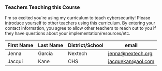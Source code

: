 ### Teachers Teaching this Course

I'm so excited you're using my curriculum to teach cybersecurity!  Please introduce yourself to other teachers using this curriculum.  By entering your contact information, you agree to allow other teachers to reach out to you if they have questions about your implementation/resources/etc.

|First Name|Last Name|District/School|email|
|----|----|----|----|
|Jenna|Garcia|Nextech|jenna@nextech.org|
|Jacqui| Kane| CHS|jacquekan@aol.com
